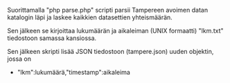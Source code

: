 Suorittamalla "php parse.php" scripti parsii Tampereen avoimen datan katalogin läpi ja laskee 
kaikkien datasettien yhteismäärän. 

Sen jälkeen se kirjoittaa lukumäärän ja aikaleiman (UNIX formaatti) 
"lkm.txt" tiedostoon samassa kansiossa. 

Sen jälkeen skripti lisää JSON tiedostoon (tampere.json) uuden objektin, jossa on 
* "lkm":lukumäärä,"timestamp":aikaleima
